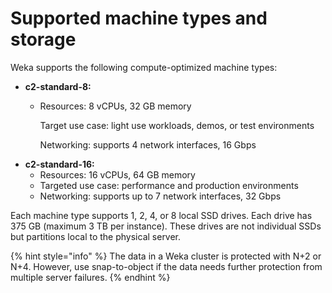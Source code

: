 # Supported machine types and storage

Weka supports the following compute-optimized machine types:&#x20;

* **c2-standard-8:**
  *   Resources: 8 vCPUs, 32 GB memory

      Target use case: light use workloads, demos, or test environments

      Networking: supports 4 network interfaces, 16 Gbps
* **c2-standard-16:**
  * Resources: 16 vCPUs, 64 GB memory
  * Targeted use case: performance and production environments
  * Networking: supports up to 7 network interfaces, 32 Gbps

Each machine type supports 1, 2, 4, or 8 local SSD drives. Each drive has 375 GB (maximum 3 TB per instance). These drives are not individual SSDs but partitions local to the physical server.

{% hint style="info" %}
The data in a Weka cluster is protected with N+2 or N+4. However, use snap-to-object if the data needs further protection from multiple server failures.
{% endhint %}
